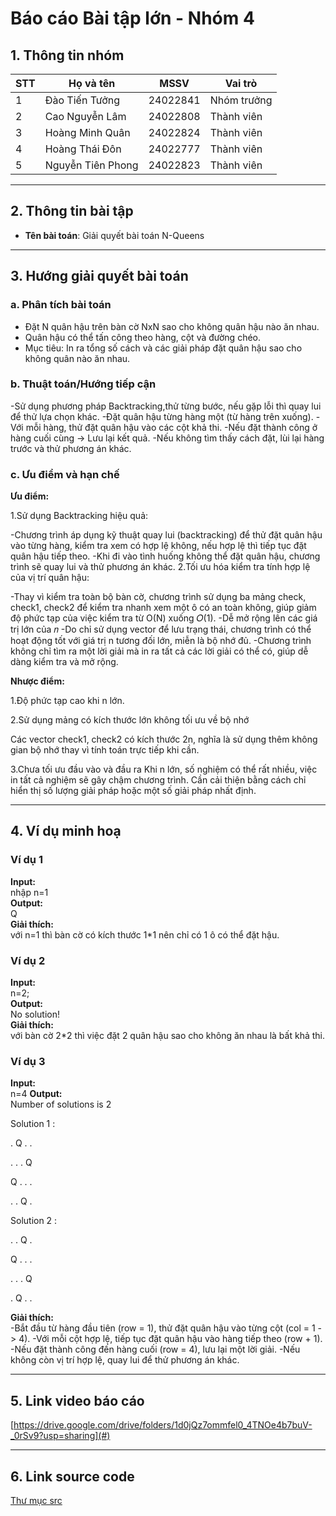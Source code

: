 # Báo cáo Bài tập lớn - Nhóm 4

## 1. Thông tin nhóm
| STT | Họ và tên | MSSV | Vai trò |
|---|---|---|---|
| 1 | Đào Tiến Tưởng | 24022841 | Nhóm trưởng |
| 2 | Cao Nguyễn Lâm | 24022808 | Thành viên |
| 3 | Hoàng Minh Quân | 24022824 | Thành viên |
| 4 | Hoàng Thái Đôn | 24022777 | Thành viên |
| 5 | Nguyễn Tiên Phong | 24022823 | Thành viên |

---

## 2. Thông tin bài tập
- **Tên bài toán**: Giải quyết bài toán N-Queens

---

## 3. Hướng giải quyết bài toán

### a. Phân tích bài toán
- Đặt N quân hậu trên bàn cờ NxN sao cho không quân hậu nào ăn nhau.
- Quân hậu có thể tấn công theo hàng, cột và đường chéo.
- Mục tiêu: In ra tổng số cách và các giải pháp đặt quân hậu sao cho không quân nào ăn nhau.
### b. Thuật toán/Hướng tiếp cận
-Sử dụng phương pháp Backtracking,thử từng bước, nếu gặp lỗi thì quay lui để thử lựa chọn khác.
-Đặt quân hậu từng hàng một (từ hàng trên xuống).
-Với mỗi hàng, thử đặt quân hậu vào các cột khả thi.
-Nếu đặt thành công ở hàng cuối cùng → Lưu lại kết quả.
-Nếu không tìm thấy cách đặt, lùi lại hàng trước và thử phương án khác.
### c. Ưu điểm và hạn chế
**Ưu điểm:**

1.Sử dụng Backtracking hiệu quả:

-Chương trình áp dụng kỹ thuật quay lui (backtracking) để thử đặt quân hậu vào từng hàng, kiểm tra xem có hợp lệ không, nếu hợp lệ thì tiếp tục đặt quân hậu tiếp theo.
-Khi đi vào tình huống không thể đặt quân hậu, chương trình sẽ quay lui và thử phương án khác.
2.Tối ưu hóa kiểm tra tính hợp lệ của vị trí quân hậu:

-Thay vì kiểm tra toàn bộ bàn cờ, chương trình sử dụng ba mảng check, check1, check2 để kiểm tra nhanh xem một ô có an toàn không, giúp giảm độ phức tạp của việc kiểm tra từ O(N) xuống 𝑂(1).
-Dễ mở rộng lên các giá trị lớn của 𝑛
-Do chỉ sử dụng vector để lưu trạng thái, chương trình có thể hoạt động tốt với giá trị n tương đối lớn, miễn là bộ nhớ đủ.
-Chương trình không chỉ tìm ra một lời giải mà in ra tất cả các lời giải có thể có, giúp dễ dàng kiểm tra và mở rộng.

**Nhược điểm:**

1.Độ phức tạp cao khi n lớn.

2.Sử dụng mảng có kích thước lớn không tối ưu về bộ nhớ

Các vector check1, check2 có kích thước 2n, nghĩa là sử dụng thêm không gian bộ nhớ thay vì tính toán trực tiếp khi cần.

3.Chưa tối ưu đầu vào và đầu ra
Khi n lớn, số nghiệm có thể rất nhiều, việc in tất cả nghiệm sẽ gây chậm chương trình. Cần cải thiện bằng cách chỉ hiển thị số lượng giải pháp hoặc một số giải pháp nhất định.

---

## 4. Ví dụ minh hoạ
### Ví dụ 1
**Input:**  
nhập n=1  
**Output:**  
Q  
**Giải thích:**  
với n=1 thì bàn cờ có kích thước 1*1 nên chỉ có 1 ô có thể đặt hậu.

### Ví dụ 2
**Input:**  
n=2;  
**Output:**  
No solution!  
**Giải thích:**  
với bàn cờ 2*2 thì việc đặt 2 quân hậu sao cho không ăn nhau là bất khả thi.
### Ví dụ 3
**Input:**  
n=4
**Output:**  
Number of solutions is 2

Solution 1 :

. Q . .

. . . Q

Q . . .

. . Q .


Solution 2 :

. . Q .

Q . . .

. . . Q

. Q . .


**Giải thích:**  
-Bắt đầu từ hàng đầu tiên (row = 1), thử đặt quân hậu vào từng cột (col = 1 -> 4).
-Với mỗi cột hợp lệ, tiếp tục đặt quân hậu vào hàng tiếp theo (row + 1).
-Nếu đặt thành công đến hàng cuối (row = 4), lưu lại một lời giải.
-Nếu không còn vị trí hợp lệ, quay lui  để thử phương án khác.

---

## 5. Link video báo cáo
[https://drive.google.com/drive/folders/1d0jQz7ommfel0_4TNOe4b7buV-_0rSv9?usp=sharing](#)

---

## 6. Link source code
[Thư mục src](./src)

